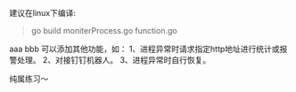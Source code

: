 建议在linux下编译:
> go build moniterProcess.go function.go

aaa
bbb
可以添加其他功能，如：
1、进程异常时请求指定http地址进行统计或报警处理。
2、对接钉钉机器人。
3、进程异常时自行恢复。

纯属练习～

